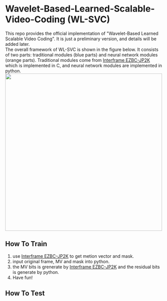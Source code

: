 # Wavelet-Based-Learned-Scalable-Video-Coding (WL-SVC)
This repo provides the official implementation of "Wavelet-Based Learned Scalable Video Coding". It is just a preliminary version, and details will be added later.  
The overall framework of WL-SVC is shown in the figure below. It consists of two parts: traditional modules (blue parts) and neural network modules (orange parts). Traditional modules come from [Interframe EZBC-JP2K](https://ecse.rpi.edu/interframevideocoding/) which is implemented in C, and neural network modules are implemented in python.
<img src="https://user-images.githubusercontent.com/48936648/150902487-f2288ab0-0a8d-4cb9-90b9-8b918dd59854.png" width="500px">
## How To Train
1. use [Interframe EZBC-JP2K](https://ecse.rpi.edu/interframevideocoding/) to get metion vector and mask.
2. input original frame, MV and mask into python.
3. the MV bits is grenerate by [Interframe EZBC-JP2K](https://ecse.rpi.edu/interframevideocoding/) and the residual bits is generate by python.
4. Have fun!
## How To Test
